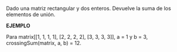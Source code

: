 Dado una matriz rectangular y dos enteros. Devuelve la suma de los elementos de unión.

**EJEMPLO**

Para matrix[[1, 1, 1, 1], [2, 2, 2, 2], [3, 3, 3, 3]], a = 1 y b = 3, crossingSum(matrix, a, b) = 12.
